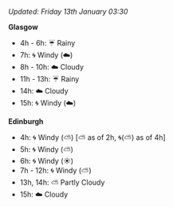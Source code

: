 *Updated: Friday 13th January 03:30*

**Glasgow**

* 4h - 6h: :umbrella: Rainy
* 7h: :cyclone: Windy (:cloud:)
* 8h - 10h: :cloud: Cloudy
* 11h - 13h: :umbrella: Rainy
* 14h: :cloud: Cloudy
* 15h: :cyclone: Windy (:cloud:)

**Edinburgh**

* 4h: :cyclone: Windy (:partly_sunny:) [:partly_sunny: as of 2h, :cyclone:(:partly_sunny:) as of 4h]
* 5h: :cyclone: Windy (:partly_sunny:)
* 6h: :cyclone: Windy (:sunny:)
* 7h - 12h: :cyclone: Windy (:partly_sunny:)
* 13h, 14h: :partly_sunny: Partly Cloudy
* 15h: :cloud: Cloudy
